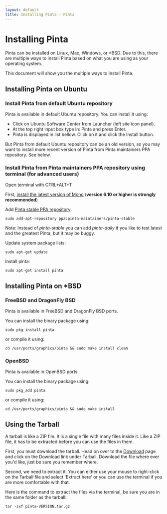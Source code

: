```yaml
---
layout: default
title: Installing Pinta - Pinta
---
```

# Installing Pinta

Pinta can be installed on Linux, Mac, Windows, or *BSD. Due to this, there are multiple ways to install Pinta based on what you are using as your operating system.

This document will show you the multiple ways to install Pinta.

## Installing Pinta on Ubuntu
### Install Pinta from default Ubuntu repository
Pinta is available in default Ubuntu repository. You can install it using:

* Click on Ubuntu Software Center from Launcher (left site icon panel).
* At the top right input box type in: Pinta and press Enter.
* Pinta is displayed in list bellow. Click on it and click the Install button.

But Pinta from default Ubuntu repository can be an old version, so you may want to install more recent version of Pinta from Pinta maintainers PPA repository. See below.

### Install Pinta from Pinta maintainers PPA repository using terminal (for advanced users)

Open terminal with CTRL+ALT+T

First, [install the latest version of Mono](https://www.mono-project.com/download/stable/#download-lin) (**version 6.10 or higher is strongly recommended**)

Add [Pinta stable PPA repository](https://launchpad.net/~pinta-maintainers/+archive/ubuntu/pinta-stable):

`sudo add-apt-repository ppa:pinta-maintainers/pinta-stable`

Note: Instead of *pinta-stable* you can add *pinta-daily* if you like to test latest and the greatest Pinta, but it may be buggy.

Update system package lists:

`sudo apt-get update`

Install pinta:

`sudo apt-get install pinta`
<br />
## Installing Pinta on *BSD
### FreeBSD and DragonFly BSD
Pinta is available in FreeBSD and DragonFly BSD ports.

You can install the binary package using:

`sudo pkg install pinta`

or compile it using:

`cd /usr/ports/graphics/pinta && sudo make install clean`
<br />
### OpenBSD
Pinta is available in OpenBSD ports.

You can install the binary package using:

`sudo pkg_add pinta`

or compile it using:

`cd /usr/ports/graphics/pinta && sudo make install`
<br />
## Using the Tarball

A tarball is like a ZIP file. It is a single file with many files inside it. Like a ZIP file, it has to be extracted before you can use the files in them.

First, you must download the tarball. Head on over to the [Download][2] page and click on the Download link under Tarball. Download the file where ever you'd like, just be sure you remember where.

Second, we need to extract it. You can either use your mouse to right-click on the Tarball file and select 'Extract here' or you can use the terminal if you are more comfortable with that.

Here is the command to extract the files via the terminal, be sure you are in the same folder as the tarball:

`tar -zxf pinta-VERSION.tar.gz`

[1]: http://help.launchpad.net/Packaging/PPA
[2]: http://pinta-project.com/releases
